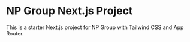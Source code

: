 # NP Group Next.js Project

This is a starter Next.js project for NP Group with Tailwind CSS and App Router.
